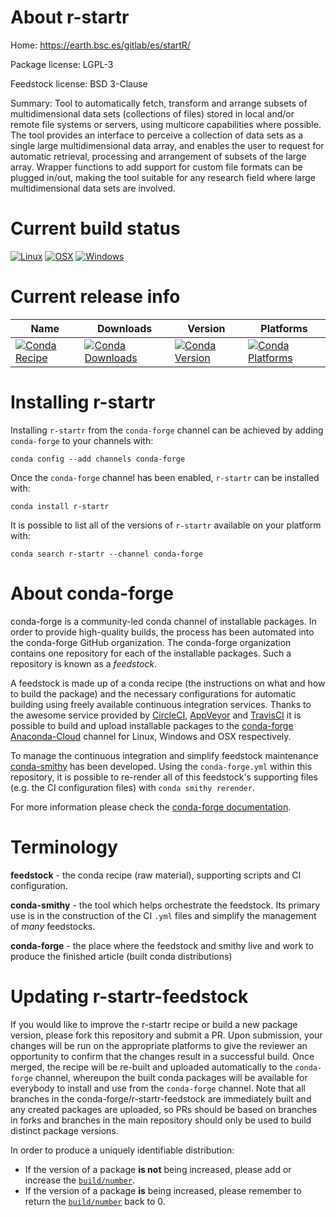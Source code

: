 About r-startr
==============

Home: https://earth.bsc.es/gitlab/es/startR/

Package license: LGPL-3

Feedstock license: BSD 3-Clause

Summary: Tool to automatically fetch, transform and arrange subsets of multidimensional data sets (collections of files) stored in local and/or remote file systems or servers, using multicore capabilities where possible. The tool provides an interface to perceive a collection of data sets as a single large multidimensional data array, and enables the user to request for automatic retrieval, processing and arrangement of subsets of the large array. Wrapper functions to add support for custom file formats can be plugged in/out, making the tool suitable for any research field where large multidimensional data sets are involved.



Current build status
====================

[![Linux](https://img.shields.io/circleci/project/github/conda-forge/r-startr-feedstock/master.svg?label=Linux)](https://circleci.com/gh/conda-forge/r-startr-feedstock)
[![OSX](https://img.shields.io/travis/conda-forge/r-startr-feedstock/master.svg?label=macOS)](https://travis-ci.org/conda-forge/r-startr-feedstock)
[![Windows](https://img.shields.io/appveyor/ci/conda-forge/r-startr-feedstock/master.svg?label=Windows)](https://ci.appveyor.com/project/conda-forge/r-startr-feedstock/branch/master)

Current release info
====================

| Name | Downloads | Version | Platforms |
| --- | --- | --- | --- |
| [![Conda Recipe](https://img.shields.io/badge/recipe-r--startr-green.svg)](https://anaconda.org/conda-forge/r-startr) | [![Conda Downloads](https://img.shields.io/conda/dn/conda-forge/r-startr.svg)](https://anaconda.org/conda-forge/r-startr) | [![Conda Version](https://img.shields.io/conda/vn/conda-forge/r-startr.svg)](https://anaconda.org/conda-forge/r-startr) | [![Conda Platforms](https://img.shields.io/conda/pn/conda-forge/r-startr.svg)](https://anaconda.org/conda-forge/r-startr) |

Installing r-startr
===================

Installing `r-startr` from the `conda-forge` channel can be achieved by adding `conda-forge` to your channels with:

```
conda config --add channels conda-forge
```

Once the `conda-forge` channel has been enabled, `r-startr` can be installed with:

```
conda install r-startr
```

It is possible to list all of the versions of `r-startr` available on your platform with:

```
conda search r-startr --channel conda-forge
```


About conda-forge
=================

conda-forge is a community-led conda channel of installable packages.
In order to provide high-quality builds, the process has been automated into the
conda-forge GitHub organization. The conda-forge organization contains one repository
for each of the installable packages. Such a repository is known as a *feedstock*.

A feedstock is made up of a conda recipe (the instructions on what and how to build
the package) and the necessary configurations for automatic building using freely
available continuous integration services. Thanks to the awesome service provided by
[CircleCI](https://circleci.com/), [AppVeyor](https://www.appveyor.com/)
and [TravisCI](https://travis-ci.org/) it is possible to build and upload installable
packages to the [conda-forge](https://anaconda.org/conda-forge)
[Anaconda-Cloud](https://anaconda.org/) channel for Linux, Windows and OSX respectively.

To manage the continuous integration and simplify feedstock maintenance
[conda-smithy](https://github.com/conda-forge/conda-smithy) has been developed.
Using the ``conda-forge.yml`` within this repository, it is possible to re-render all of
this feedstock's supporting files (e.g. the CI configuration files) with ``conda smithy rerender``.

For more information please check the [conda-forge documentation](https://conda-forge.org/docs/).

Terminology
===========

**feedstock** - the conda recipe (raw material), supporting scripts and CI configuration.

**conda-smithy** - the tool which helps orchestrate the feedstock.
                   Its primary use is in the construction of the CI ``.yml`` files
                   and simplify the management of *many* feedstocks.

**conda-forge** - the place where the feedstock and smithy live and work to
                  produce the finished article (built conda distributions)


Updating r-startr-feedstock
===========================

If you would like to improve the r-startr recipe or build a new
package version, please fork this repository and submit a PR. Upon submission,
your changes will be run on the appropriate platforms to give the reviewer an
opportunity to confirm that the changes result in a successful build. Once
merged, the recipe will be re-built and uploaded automatically to the
`conda-forge` channel, whereupon the built conda packages will be available for
everybody to install and use from the `conda-forge` channel.
Note that all branches in the conda-forge/r-startr-feedstock are
immediately built and any created packages are uploaded, so PRs should be based
on branches in forks and branches in the main repository should only be used to
build distinct package versions.

In order to produce a uniquely identifiable distribution:
 * If the version of a package **is not** being increased, please add or increase
   the [``build/number``](https://conda.io/docs/user-guide/tasks/build-packages/define-metadata.html#build-number-and-string).
 * If the version of a package **is** being increased, please remember to return
   the [``build/number``](https://conda.io/docs/user-guide/tasks/build-packages/define-metadata.html#build-number-and-string)
   back to 0.
